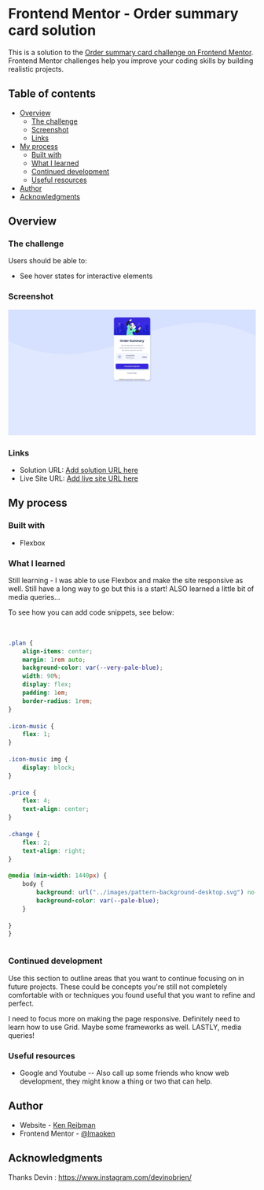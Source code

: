 # Frontend Mentor - Order summary card solution

This is a solution to the [Order summary card challenge on Frontend Mentor](https://www.frontendmentor.io/challenges/order-summary-component-QlPmajDUj). Frontend Mentor challenges help you improve your coding skills by building realistic projects. 

## Table of contents

- [Overview](#overview)
  - [The challenge](#the-challenge)
  - [Screenshot](#screenshot)
  - [Links](#links)
- [My process](#my-process)
  - [Built with](#built-with)
  - [What I learned](#what-i-learned)
  - [Continued development](#continued-development)
  - [Useful resources](#useful-resources)
- [Author](#author)
- [Acknowledgments](#acknowledgments)


## Overview

### The challenge

Users should be able to:

- See hover states for interactive elements

### Screenshot

![screenshot](images/screenshot.jpeg)

### Links

- Solution URL: [Add solution URL here](https://your-solution-url.com)
- Live Site URL: [Add live site URL here](https://your-live-site-url.com)

## My process

### Built with
- Flexbox


### What I learned

Still learning - I was able to use Flexbox and make the site responsive as well. Still have a long way to go but this is a start!
ALSO learned a little bit of media queries...

To see how you can add code snippets, see below:

```html

```
```css

.plan {
    align-items: center;
    margin: 1rem auto;
    background-color: var(--very-pale-blue);
    width: 90%;
    display: flex;
    padding: 1em;
    border-radius: 1rem;
}

.icon-music {
    flex: 1;
}

.icon-music img {
    display: block;
}

.price {
    flex: 4;
    text-align: center;
}

.change {
    flex: 2;
    text-align: right;
}

@media (min-width: 1440px) {
    body {
        background: url("../images/pattern-background-desktop.svg") no-repeat center -350px/cover;
        background-color: var(--pale-blue);
    }

}
}
```
```js

```

### Continued development

Use this section to outline areas that you want to continue focusing on in future projects. These could be concepts you're still not completely comfortable with or techniques you found useful that you want to refine and perfect.

I need to focus more on making the page responsive. 
Definitely need to learn how to use Grid.
Maybe some frameworks as well.
LASTLY, media queries!

### Useful resources

- Google and Youtube -- Also call up some friends who know web development, they might know a thing or two that can help.

## Author

- Website - [Ken Reibman](https:www.instagram.com/kenreeb)
- Frontend Mentor - [@lmaoken](https://www.frontendmentor.io/profile/lmaoken)


## Acknowledgments

Thanks Devin : https://www.instagram.com/devinobrien/


